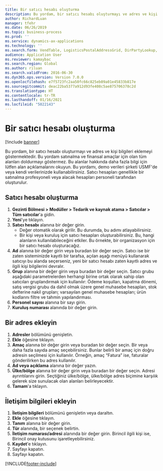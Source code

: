 ```yaml
---
title: Bir satıcı hesabı oluşturma
description: Bu yordam, bir satıcı hesabı oluşturmayı ve adres ve kişi bilgileri eklemeyi göstermektedir.
author: RichardLuan
manager: tfehr
ms.date: 06/26/2019
ms.topic: business-process
ms.prod: ''
ms.service: dynamics-ax-applications
ms.technology: ''
ms.search.form: VendTable, LogisticsPostalAddressGrid, DirPartyLookup, LogisticsPostalAddress, SysLookupMultiSelectGrid, WHSFilterGenerallyAvail
audience: Application User
ms.reviewer: kamaybac
ms.search.region: Global
ms.author: riluan
ms.search.validFrom: 2016-06-30
ms.dyn365.ops.version: Version 7.0.0
ms.openlocfilehash: e7f5723fc2aa50fc66c825eb09a01e45833b817e
ms.sourcegitcommit: deac22ba5377a912d93fe408c5ae875706378c2d
ms.translationtype: HT
ms.contentlocale: tr-TR
ms.lasthandoff: 01/16/2021
ms.locfileid: "5022143"
---
```

# <a name="create-a-vendor-account"></a>Bir satıcı hesabı oluşturma

[!include [banner](../../includes/banner.md)]

Bu yordam, bir satıcı hesabı oluşturmayı ve adres ve kişi bilgileri eklemeyi göstermektedir. Bu yordam satınalma ve finansal amaçlar için olan tüm alanları doldurmayı göstermez. Bu alanlar hakkında daha fazla bilgi için lütfen alan açıklamalarını okuyun. Bu yordamı, demo verileri şirketi USMF'de veya kendi verilerinizde kullanabilirsiniz. Satıcı hesapları genellikle bir satınalma profesyoneli veya alacak hesapları personeli tarafından oluşturulur.


## <a name="create-a-vendor-account"></a>Satıcı hesabı oluşturma
1. **Gezinti Bölmesi > Modüller > Tedarik ve kaynak atama > Satıcılar > Tüm satıcılar**'a gidin.
2. **Yeni**'ye tıklayın.
3. **Satıcı hesabı** alanına bir değer girin.
    - Değer otomatik olarak girilir. Bu durumda, bu adımı atlayabilirsiniz.  
    - Bir kişi veya kuruluş için satıcı hesapları oluşturabilirsiniz. Bu, hangi alanların kullanılabileceğini etkiler. Bu örnekte, bir organizasyon için bir satıcı hesabı oluşturacağız.   
4. **Ad** alanına bir değer girin veya buradan bir değer seçin. Satıcı ise bir zaten sisteminizde kayıtlı bir tarafsa, açılan aşağı menüyü kullanarak satıcıyı bu alanda seçerseniz, yeni bir satıcı hesabı zaten kayıtlı adres ve ilgili kişi bilgilerini devralır.
5. **Grup** alanına bir değer girin veya buradan bir değer seçin. Satıcı grubu aşağıdaki parametrelerden herhangi birine ortak olarak sahip olan satıcıları gruplandırmak için kullanılır: Ödeme koşulları, kapatma dönemi, satış vergisi grubu da dahil olmak üzere genel muhasebe hesapları, stok defterine nakil grupları; varsayılan genel muhasebe hesapları; ürün kodlarını filtre ve tahmin yapılandırması.
6. **Personel sayısı** alanına bir sayı girin.
7. **Kuruluş numarası** alanında bir değer girin.

## <a name="add-an-address"></a>Bir adres ekleyin
1. **Adresler** bölümünü genişletin.
2. **Ekle** öğesine tıklayın.
3. **Amaç** alanına bir değer girin veya buradan bir değer seçin. Bir veya daha fazla sayıda amaç seçebilirsiniz. Bunlar belirli bir amaç için doğru adresin seçilmesi için kullanılır. Örneğin, amaç “Fatura” ise, faturalar gönderilirken bu adres kullanılır.
4. **Ad veya açıklama** alanına bir değer yazın.
5. **Ülke/bölge** alanına bir değer girin veya buradan bir değer seçin. Adresi ayrıntılarını girin. Seçtiğiniz ülke/bölge, ülke/bölge adres biçimine karşılık gelerek size sunulacak olan alanları belirleyecektir. 
6. **Tamam**'a tıklayın.

## <a name="add-contact-information"></a>İletişim bilgileri ekleyin
1. **İletişim bilgileri** bölümünü genişletin veya daraltın.
2. **Ekle** öğesine tıklayın.
3. **Tanım** alanına bir değer girin.
4. **Tür** alanında, bir seçenek belirtin.
5. **İletişim numarası/adresi** alanında bir değer girin. Birincil ilgili kişi ise, Birincil onay kutusunu işaretleyebilirsiniz.  
6. **Kaydet**'e tıklayın.
7. Sayfayı kapatın.
8. Sayfayı kapatın.



[!INCLUDE[footer-include](../../../includes/footer-banner.md)]